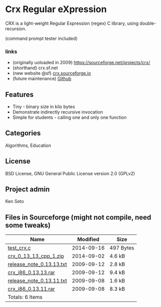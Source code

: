 # Crx Regular eXpression

CRX is a light-weight Regular Expression (regex) C library, using double-recursion. 

(command prompt tester included)



### links
- (originally uoloaded in 2009) https://sourceforge.net/projects/crx/
- (shorthand)   				crx.sf.net
- (new website @sf)  		[crx.sourceforge.io](crx.sourceforge.io)
- (future maintenance)   	[Github](https://github.com/hexabox-dev/crx)



## Features
* Tiny - binary size in kilo bytes
* Demonstrate indirectly recursive invocation
* Simple for students - calling one and only one function

## Categories
Algorithms, Education

## License
BSD License, GNU General Public License version 2.0 (GPLv2)


## Project admin
Ken Seto


## Files in Sourceforge (might not compile, need some tweaks)

Name 		|Modified		|Size
----		|--------		|----
[test_crx.c](https://sourceforge.net/projects/crx/files/test_crx.c/download)				|2014-09-16	|497 Bytes
[crx_0_13_13_cpp_1.zip](https://sourceforge.net/projects/crx/files/crx_0_13_13_cpp_1.zip/download)	|2014-09-02	|4.6 kB
[release_note_0.13.13.txt](https://sourceforge.net/projects/crx/files/release_note_0.13.13.txt/download)|2009-09-12	|2.8 kB
[crx_i86_0.13.13.rar](https://sourceforge.net/projects/crx/files/crx_i86_0.13.13.rar/download)		|2009-09-12	|9.4 kB
[release_note_0.13.11.txt](https://sourceforge.net/projects/crx/files/release_note_0.13.11.txt/download)|2009-09-08	|1.6 kB
[crx_i86_0.13.11.rar](https://sourceforge.net/projects/crx/files/crx_i86_0.13.11.rar/download)		|2009-09-08	|8.3 kB
|Totals: 6 Items



